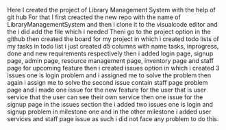Here I created the project of Library Management System with the help of git hub 
For that I first creacted the new repo with the name of LibraryManagementSystem and then i clone it to the visualcode editor and the i did add the file which i needed Theni go to the project
option in the github then created the board for my project in which i created todo lists of my tasks in todo list i just created d5 columns with name tasks, inprogress, done and new requirements respectively
then i added login page, signup page, admin page, resource management page, inventory page and staff page for upcoming feature then i created issues option in which i created 3 issues one is login problem and i assigned me to solve the problem
then again i assign me to solve the second issue contain staff page problem page and i made one issue for the new feature for the user that is user service that the user can see their own service
then one issue for the signup page in the issues section the i added two issues one is login and signup problem in milestone one and in the other milestone i added user services and staff page issue
as such i did not face any problem to do this.
